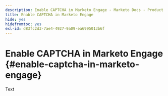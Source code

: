 ```yaml
---
description: Enable CAPTCHA in Marketo Engage - Marketo Docs - Product Documentation
title: Enable CAPTCHA in Marketo Engage
hide: yes
hidefromtoc: yes
exl-id: d83fc2d3-7ae4-4927-9a09-ea6995013b6f
---
```

# Enable CAPTCHA in Marketo Engage {#enable-captcha-in-marketo-engage}

Text
